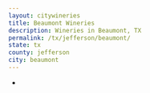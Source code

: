 ```yaml
---
layout: citywineries
title: Beaumont Wineries
description: Wineries in Beaumont, TX
permalink: /tx/jefferson/beaumont/
state: tx
county: jefferson
city: beaumont
---
```

-
